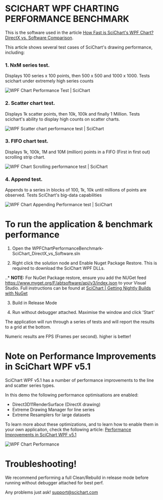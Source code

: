 # SCICHART WPF CHARTING PERFORMANCE BENCHMARK

This is the software used in the article [How Fast is SciChart's WPF Chart? DirectX vs. Software Comparison](https://www.scichart.com/how-fast-is-scichart-wpf-chart/). 

This article shows several test cases of SciChart's drawing performance, including:

 ### 1. NxM series test. 
 
 Displays 100 series x 100 points, then 500 x 500 and 1000 x 1000. Tests scichart under extremely high series counts
 
 ![WPF Chart Performance Test | SciChart](https://abtsoftware-wpengine.netdna-ssl.com/wp-content/uploads/2014/12/SciChart-Performance-Comparison-Test1-NxM-Series.png)
 
 ### 2. Scatter chart test. 
 
 Displays 1k scatter points, then 10k, 100k and finally 1 Million. Tests scichart's ability to display high counts on scatter charts. 
 
 ![WPF Scatter chart performance test | SciChart](https://abtsoftware-wpengine.netdna-ssl.com/wp-content/uploads/2014/12/SciChart-Performance-Comparison-Test2-Scatter-Series.png)
 
 ### 3. FIFO chart test. 
 
 Displays 1k, 100k, 1M and 10M (million) points in a FIFO (First in first out) scrolling strip chart. 
 
 ![WPF Chart Scrolling performance test | SciChart](https://abtsoftware-wpengine.netdna-ssl.com/wp-content/uploads/2014/12/SciChart-Performance-Comparison-Test3-Fifo-Series.png)
 
 ### 4. Append test. 
 
 Appends to a series in blocks of 100, 1k, 10k until millions of points are observed. Tests SciChart's big-data capabilities 
 
 ![WPF Chart Appending Performance test | SciChart](https://abtsoftware-wpengine.netdna-ssl.com/wp-content/uploads/2014/12/SciChart-Performance-Comparison-Test4-Append-Noisy100.png)


# To run the application & benchmark performance 

 1. Open the WPFChartPerformanceBenchmark-SciChart_DirectX_vs_Software.sln

 2. Right click the solution node and Enable Nuget Package Restore. This is required to download the SciChart WPF DLLs. 
 
 ..* **NOTE:** For NuGet Package restore, ensure you add the NUGet feed https://www.myget.org/F/abtsoftware/api/v3/index.json to your Visual Studio. Full instructions can be found at [SciChart | Getting Nightly Builds with NuGet](https://support.scichart.com/index.php?/Knowledgebase/Article/View/17232/37/getting-nightly-builds-with-nuget)

 3. Build in Release Mode 

 4. Run without debugger attached. Maximise the window and click 'Start'
 
 The application will run through a series of tests and will report the results to a grid at the bottom. 
 
 Numeric results are FPS (Frames per second). higher is better! 
 

# Note on Performance Improvements in SciChart WPF v5.1 

SciChart WPF v5.1 has a number of performance improvements to the line and scatter series types. 

In this demo the following performance optimisations are enabled:

  * Direct3D11RenderSurface (DirectX drawing) 
  * Extreme Drawing Manager for line series 
  * Extreme Resamplers for large datasets 

To learn more about these optimizations, and to learn how to enable them in your own applicaiton, check the following article: [Performance Improvements in SciChart WPF v5.1 ](https://www.scichart.com/performance-improvements-scichart-wpf-v5-1/)

![WPF Chart Performance](https://abtsoftware-wpengine.netdna-ssl.com/wp-content/uploads/2018/02/SciChart-WPF-Chart-5-1-Performance-Tests-Highlighted-1200x570.png)

# Troubleshooting!

We recommend performing a full Clean/Rebuild in release mode before running without debugger attached for best perf. 

Any problems just ask! support@scichart.com 
